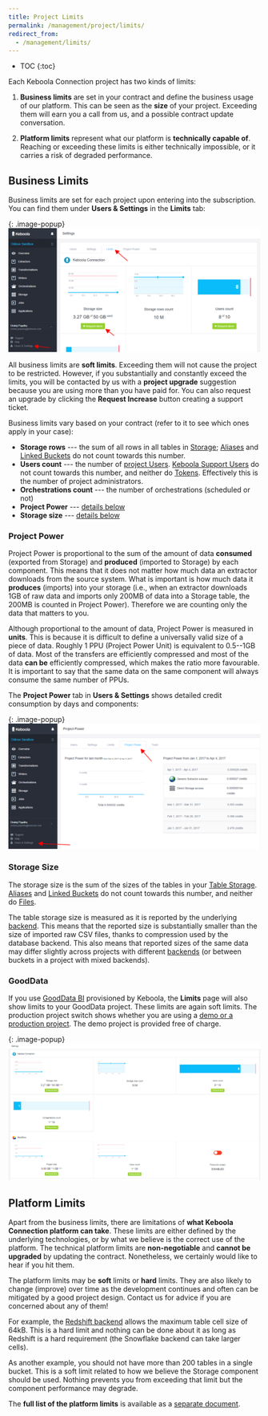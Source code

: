 ```yaml
---
title: Project Limits
permalink: /management/project/limits/
redirect_from:
  - /management/limits/
---
```


* TOC
{:toc}

Each Keboola Connection project has two kinds of limits:  

1. **Business limits** are set in your contract and define the business usage of our platform. 
This can be seen as the **size** of your project. Exceeding them will earn you a call from us, 
and a possible contract update conversation. 

2. **Platform limits** represent what our platform is **technically capable of**. Reaching or exceeding 
these limits is either technically impossible, or it carries a risk of degraded performance.

## Business Limits
Business limits are set for each project upon entering into the subscription. 
You can find them under **Users & Settings** in the **Limits** tab:

{: .image-popup}
![Screenshot - Limits](/management/project/limits/limits.png)

All business limits are **soft limits**. Exceeding them will not cause the project to be restricted. 
However, if you substantially and constantly exceed the limits, you will be contacted by us with a **project 
upgrade** suggestion because you are using more than you have paid for. 
You can also request an upgrade by clicking the **Request Increase** button creating a support ticket. 

Business limits vary based on your contract (refer to it to see which ones apply in your case):

- **Storage rows** --- the sum of all rows in all tables in [Storage](/storage/); 
[Aliases](/storage/tables/#aliases) and [Linked Buckets](/storage/buckets/sharing/#link-bucket) do 
not count towards this number.
- **Users count** --- the number of [project Users](/management/project/users).
[Keboola Support Users](/management/support/#keboola-support-users) do not count towards this number, 
and neither do [Tokens](/management/project/tokens). Effectively this is the number of project administrators.
- **Orchestrations count** --- the number of orchestrations (scheduled or not)
- **Project Power** --- [details below](#project-power)
- **Storage size** --- [details below](#storage-size)

### Project Power
Project Power is proportional to the sum of the amount of data **consumed** (exported from Storage) and **produced** 
(imported to Storage) by each component. This means that it does not matter how much data an extractor downloads from 
the source system. What is important is how much data it **produces** (imports) into your storage (i.e., 
when an extractor downloads 1GB of raw data and imports only 200MB of data into a Storage table, the 200MB is counted in Project Power). 
Therefore we are counting only the data that matters to you.

Although proportional to the amount of data, Project Power is measured in **units**. This is because it is
difficult to define a universally valid size of a piece of data. Roughly 1 PPU (Project Power Unit) is equivalent 
to 0.5--1GB of data. 
Most of the transfers are efficiently compressed and most of the data **can be** efficiently compressed, which
makes the ratio more favourable. It is important to say that the same data on the same component will always consume
the same number of PPUs.

The **Project Power** tab in **Users & Settings** shows detailed credit consumption by days and components:

{: .image-popup}
![Screenshot - Project Power](/management/project/limits/project-power.png)

### Storage Size
The storage size is the sum of the sizes of the tables in your [Table Storage](/storage/). 
[Aliases](/storage/tables/#aliases) and [Linked Buckets](/storage/buckets/sharing/#link-bucket) do 
not count towards this number, and neither do [Files](/storage/file-uploads).

The table storage size is measured as it is reported by the underlying [backend](/storage/#backend-properties). 
This means that the reported size is substantially smaller than the size of imported raw CSV files, thanks to 
compression used by the database backend. This also means that reported sizes of the same data may differ slightly 
across projects with different [backends](/storage/#backend-properties) (or between buckets in a project
with mixed backends).

### GoodData
If you use [GoodData BI](https://www.gooddata.com/) provisioned by Keboola, the **Limits** page will also show
limits to your GoodData project. These limits are again soft limits. The production project switch shows 
whether you are using a [demo or a production project](/components/writers/gooddata). The demo project is provided free of charge. 

{: .image-popup}
![Screenshot - GoodData Limits](/management/project/limits/limits-2.png)

## Platform Limits
Apart from the business limits, there are limitations of **what Keboola Connection platform can take**. These limits 
are either defined by the underlying technologies, or by what we believe is the correct use of the platform. 
The technical platform limits are **non-negotiable** and **cannot be upgraded** by updating the contract. 
Nonetheless, we certainly would like to hear if you hit them. 

The platform limits may be **soft** limits or **hard** limits. They are also likely to change (improve) over time as the 
development continues and often can be mitigated by a good project design. Contact us for advice if you are 
concerned about any of them!

For example, the [Redshift backend](/storage/#backend-properties) allows the maximum table cell size of 64kB. This
is a hard limit and nothing can be done about it as long as Redshift is a hard requirement (the Snowflake backend 
can take larger cells). 

As another example, you should not have more than 200 tables in a single bucket. This is a soft limit related to
how we believe the Storage component should be used. Nothing prevents you from exceeding that limit but the 
component performance may degrade. 

The **full list of the platform limits** is available as a 
[separate document](https://docs.google.com/a/keboola.com/spreadsheets/d/1SqUE6vS5Nq0MmB6Kdw5DyuPjlbyXJ0zMDoGDU5cOfSI/edit?usp=sharing).
